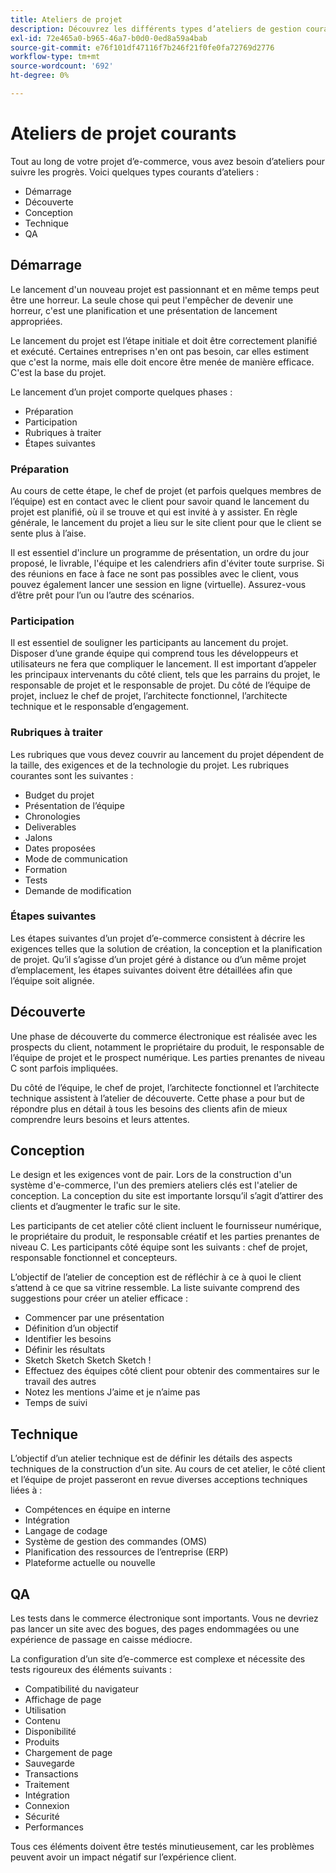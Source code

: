 ```yaml
---
title: Ateliers de projet
description: Découvrez les différents types d’ateliers de gestion courants pour les projets de commerce électronique.
exl-id: 72e465a0-b965-46a7-b0d0-0ed8a59a4bab
source-git-commit: e76f101df47116f7b246f21f0fe0fa72769d2776
workflow-type: tm+mt
source-wordcount: '692'
ht-degree: 0%

---
```


# Ateliers de projet courants

Tout au long de votre projet d’e-commerce, vous avez besoin d’ateliers pour suivre les progrès. Voici quelques types courants d’ateliers :

- Démarrage
- Découverte
- Conception
- Technique
- QA

## Démarrage

Le lancement d&#39;un nouveau projet est passionnant et en même temps peut être une horreur. La seule chose qui peut l&#39;empêcher de devenir une horreur, c&#39;est une planification et une présentation de lancement appropriées.

Le lancement du projet est l’étape initiale et doit être correctement planifié et exécuté. Certaines entreprises n&#39;en ont pas besoin, car elles estiment que c&#39;est la norme, mais elle doit encore être menée de manière efficace. C&#39;est la base du projet.

Le lancement d’un projet comporte quelques phases :

- Préparation
- Participation
- Rubriques à traiter
- Étapes suivantes

### Préparation

Au cours de cette étape, le chef de projet (et parfois quelques membres de l’équipe) est en contact avec le client pour savoir quand le lancement du projet est planifié, où il se trouve et qui est invité à y assister. En règle générale, le lancement du projet a lieu sur le site client pour que le client se sente plus à l’aise.

Il est essentiel d&#39;inclure un programme de présentation, un ordre du jour proposé, le livrable, l&#39;équipe et les calendriers afin d&#39;éviter toute surprise. Si des réunions en face à face ne sont pas possibles avec le client, vous pouvez également lancer une session en ligne (virtuelle). Assurez-vous d’être prêt pour l’un ou l’autre des scénarios.

### Participation

Il est essentiel de souligner les participants au lancement du projet. Disposer d’une grande équipe qui comprend tous les développeurs et utilisateurs ne fera que compliquer le lancement. Il est important d’appeler les principaux intervenants du côté client, tels que les parrains du projet, le responsable de projet et le responsable de projet. Du côté de l’équipe de projet, incluez le chef de projet, l’architecte fonctionnel, l’architecte technique et le responsable d’engagement.

### Rubriques à traiter

Les rubriques que vous devez couvrir au lancement du projet dépendent de la taille, des exigences et de la technologie du projet. Les rubriques courantes sont les suivantes :

- Budget du projet
- Présentation de l’équipe
- Chronologies
- Deliverables
- Jalons
- Dates proposées
- Mode de communication
- Formation
- Tests
- Demande de modification

### Étapes suivantes

Les étapes suivantes d’un projet d’e-commerce consistent à décrire les exigences telles que la solution de création, la conception et la planification de projet. Qu’il s’agisse d’un projet géré à distance ou d’un même projet d’emplacement, les étapes suivantes doivent être détaillées afin que l’équipe soit alignée.

## Découverte

Une phase de découverte du commerce électronique est réalisée avec les prospects du client, notamment le propriétaire du produit, le responsable de l’équipe de projet et le prospect numérique. Les parties prenantes de niveau C sont parfois impliquées.

Du côté de l’équipe, le chef de projet, l’architecte fonctionnel et l’architecte technique assistent à l’atelier de découverte. Cette phase a pour but de répondre plus en détail à tous les besoins des clients afin de mieux comprendre leurs besoins et leurs attentes.

## Conception

Le design et les exigences vont de pair. Lors de la construction d&#39;un système d&#39;e-commerce, l&#39;un des premiers ateliers clés est l&#39;atelier de conception. La conception du site est importante lorsqu’il s’agit d’attirer des clients et d’augmenter le trafic sur le site.

Les participants de cet atelier côté client incluent le fournisseur numérique, le propriétaire du produit, le responsable créatif et les parties prenantes de niveau C. Les participants côté équipe sont les suivants : chef de projet, responsable fonctionnel et concepteurs.

L’objectif de l’atelier de conception est de réfléchir à ce à quoi le client s’attend à ce que sa vitrine ressemble. La liste suivante comprend des suggestions pour créer un atelier efficace :

- Commencer par une présentation
- Définition d’un objectif
- Identifier les besoins
- Définir les résultats
- Sketch Sketch Sketch Sketch !
- Effectuez des équipes côté client pour obtenir des commentaires sur le travail des autres
- Notez les mentions J’aime et je n’aime pas
- Temps de suivi

## Technique

L’objectif d’un atelier technique est de définir les détails des aspects techniques de la construction d’un site. Au cours de cet atelier, le côté client et l’équipe de projet passeront en revue diverses acceptions techniques liées à :

- Compétences en équipe en interne
- Intégration
- Langage de codage
- Système de gestion des commandes (OMS)
- Planification des ressources de l’entreprise (ERP)
- Plateforme actuelle ou nouvelle

## QA

Les tests dans le commerce électronique sont importants. Vous ne devriez pas lancer un site avec des bogues, des pages endommagées ou une expérience de passage en caisse médiocre.

La configuration d’un site d’e-commerce est complexe et nécessite des tests rigoureux des éléments suivants :

- Compatibilité du navigateur
- Affichage de page
- Utilisation
- Contenu
- Disponibilité
- Produits
- Chargement de page
- Sauvegarde
- Transactions
- Traitement
- Intégration
- Connexion
- Sécurité
- Performances

Tous ces éléments doivent être testés minutieusement, car les problèmes peuvent avoir un impact négatif sur l’expérience client.
